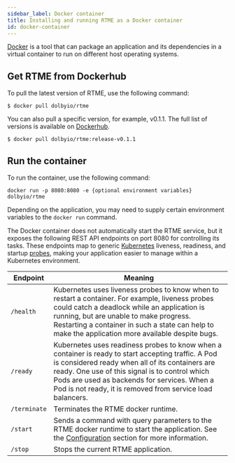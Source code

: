 ```yaml
---
sidebar_label: Docker container
title: Installing and running RTME as a Docker container
id: docker-container
---
```


[Docker](https://www.docker.com/whatisdocker) is a tool that can package an application and its dependencies in a virtual container to run on different host operating systems.

## Get RTME from Dockerhub

To pull the latest version of RTME, use the following command:

```shell
$ docker pull dolbyio/rtme
```

You can also pull a specific version, for example, v0.1.1. The full list of versions is available on
[Dockerhub](https://hub.docker.com/r/dolbyio/rtme/tags/).

```shell
$ docker pull dolbyio/rtme:release-v0.1.1
```

## Run the container

To run the container, use the following command:

```shell
docker run -p 8080:8080 -e {optional environment variables} dolbyio/rtme
```

Depending on the application, you may need to supply certain environment variables to the `docker run` command. 

The Docker container does not automatically start the RTME service, but it exposes
the following REST API endpoints on port 8080 for controlling its tasks. These endpoints map to generic [Kubernetes](https://kubernetes.io/) liveness, readiness, and startup [probes](https://kubernetes.io/docs/tasks/configure-pod-container/configure-liveness-readiness-startup-probes/), making your application easier to manage within a Kubernetes environment. 

| Endpoint     | Meaning                                                                                                                                                                                                                                                                                                               |
|--------------|-----------------------------------------------------------------------------------------------------------------------------------------------------------------------------------------------------------------------------------------------------------------------------------------------------------------------|
| `/health`    | Kubernetes uses liveness probes to know when to restart a container. For example, liveness probes could catch a deadlock while an application is running, but are unable to make progress. Restarting a container in such a state can help to make the application more available despite bugs.                       |
| `/ready`     | Kubernetes uses readiness probes to know when a container is ready to start accepting traffic. A Pod is considered ready when all of its containers are ready. One use of this signal is to control which Pods are used as backends for services. When a Pod is not ready, it is removed from service load balancers. |
| `/terminate` | Terminates the RTME docker runtime.                                                                                                                                                                                                                                                                                   |
| `/start`     | Sends a command with query parameters to the RTME docker runtime to start the application. See the [Configuration](../Configuration-parameters.md) section for more information.                                                                                                                                         |
| `/stop`      | Stops the current RTME application.                                                                                                                                                                                                                                                                                   |
